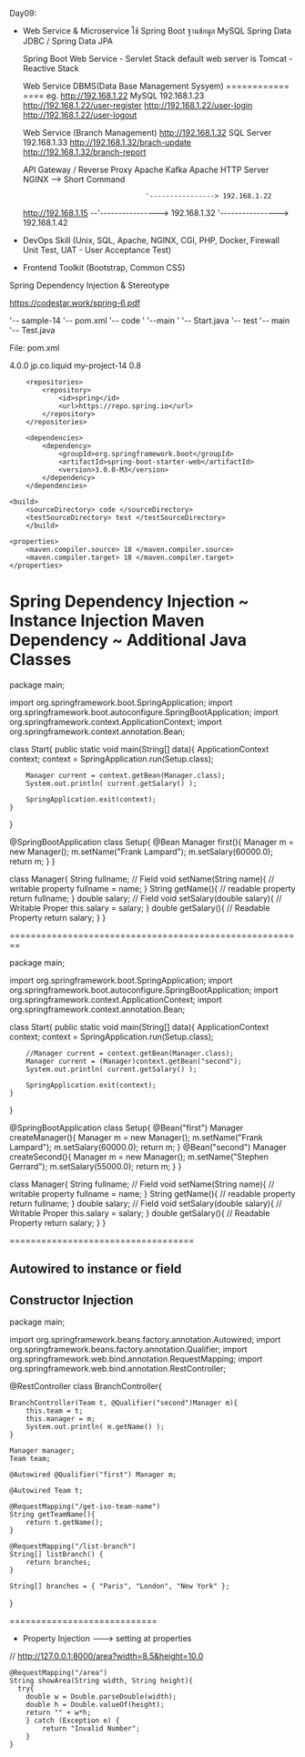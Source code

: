 Day09:

- 	Web Service & Microservice
	ใช้ Spring Boot ฐานข้อมูล MySQL
	Spring Data JDBC / Spring Data JPA

	Spring Boot Web Service - Servlet Stack default web server is Tomcat
							- Reactive Stack

	Web Service							DBMS(Data Base Management Sysyem)
	============						====
eg.	http://192.168.1.22					MySQL 192.168.1.23
	http://192.168.1.22/user-register
	http://192.168.1.22/user-login
	http://192.168.1.22/user-logout

	Web Service (Branch Management)
	http://192.168.1.32					SQL Server 192.168.1.33
	http://192.168.1.32/brach-update	
	http://192.168.1.32/branch-report

	API Gateway / Reverse Proxy
	Apache Kafka
	Apache HTTP Server
	NGINX	--> Short Command

									  '----------------> 192.168.1.22
	http://192.168.1.15				--'----------------> 192.168.1.32
									  '----------------> 192.168.1.42

- DevOps Skill (Unix, SQL, Apache, NGINX, CGI, PHP, Docker, Firewall
				Unit Test, UAT - User Acceptance Test)

- Frontend Toolkit (Bootstrap, Common CSS)


Spring Dependency Injection & Stereotype

https://codestar.work/spring-6.pdf

'-- sample-14
	'-- pom.xml
	'-- code
	'	'--main
	'		'-- Start.java
	'-- test
		'-- main
			'-- Test.java

File: pom.xml

<project>
	<modelVersion> 4.0.0 </modelVersion>
	<groupId> jp.co.liquid </groupId>
	<artifactId> my-project-14 </artifactId>
	<version> 0.8 </version>
        
        <repositories>
            <repository>
                <id>spring</id>
                <url>https://repo.spring.io</url>
            </repository>   
        </repositories>
        
        <dependencies>
            <dependency>
                <groupId>org.springframework.boot</groupId>
                <artifactId>spring-boot-starter-web</artifactId>
                <version>3.0.0-M3</version>
            </dependency>
        </dependencies>

	<build>
		<sourceDirectory> code </sourceDirectory>
		<testSourceDirectory> test </testSourceDirectory>
        </build>

	<properties>
		<maven.compiler.source> 18 </maven.compiler.source>
		<maven.compiler.target> 18 </maven.compiler.target>
	</properties>
</project>

Spring Dependency Injection ~ Instance Injection
Maven Dependency ~ Additional Java Classes
===========================================

package main;

import org.springframework.boot.SpringApplication;
import org.springframework.boot.autoconfigure.SpringBootApplication;
import org.springframework.context.ApplicationContext;
import org.springframework.context.annotation.Bean;

class Start{
    public static void main(String[] data){
        ApplicationContext context;
        context = SpringApplication.run(Setup.class);
        
        Manager current = context.getBean(Manager.class);
        System.out.println( current.getSalary() );
        
        SpringApplication.exit(context);
    }
    
}

@SpringBootApplication
class Setup{
    @Bean 
    Manager first(){
        Manager m = new Manager();
        m.setName("Frank Lampard");
        m.setSalary(60000.0);
        return m;
    }
}

class Manager{
    String fullname;                // Field
    void setName(String name){      // writable property
        fullname = name;
    }
    String getName(){               // readable property
        return fullname;
    }
    double salary;                  // Field
    void setSalary(double salary){  // Writable Proper
        this.salary = salary;
    }
    double getSalary(){             // Readable Property
        return salary;
    }
}

========================================================

package main;

import org.springframework.boot.SpringApplication;
import org.springframework.boot.autoconfigure.SpringBootApplication;
import org.springframework.context.ApplicationContext;
import org.springframework.context.annotation.Bean;

class Start{
    public static void main(String[] data){
        ApplicationContext context;
        context = SpringApplication.run(Setup.class);
        
        //Manager current = context.getBean(Manager.class);
        Manager current = (Manager)context.getBean("second");
        System.out.println( current.getSalary() );
        
        SpringApplication.exit(context);
    }
    
}

@SpringBootApplication
class Setup{
    @Bean("first")
    Manager createManager(){
        Manager m = new Manager();
        m.setName("Frank Lampard");
        m.setSalary(60000.0);
        return m;
    }
    @Bean("second")
    Manager createSecond(){
        Manager m = new Manager();
        m.setName("Stephen Gerrard");
        m.setSalary(55000.0);
        return m;
    }
}

class Manager{
    String fullname;                // Field
    void setName(String name){      // writable property
        fullname = name;
    }
    String getName(){               // readable property
        return fullname;
    }
    double salary;                  // Field
    void setSalary(double salary){  // Writable Proper
        this.salary = salary;
    }
    double getSalary(){             // Readable Property
        return salary;
    }
}


===================================

Autowired to instance or field
------------------------------


Constructor Injection
---------------------
package main;

import org.springframework.beans.factory.annotation.Autowired;
import org.springframework.beans.factory.annotation.Qualifier;
import org.springframework.web.bind.annotation.RequestMapping;
import org.springframework.web.bind.annotation.RestController;

@RestController
class BranchController{
    
    BranchController(Team t, @Qualifier("second")Manager m){
        this.team = t;
        this.manager = m;
        System.out.println( m.getName() );
    }
    
    Manager manager;
    Team team;
    
    @Autowired @Qualifier("first") Manager m;
    
    @Autowired Team t;
    
    @RequestMapping("/get-iso-team-name")
    String getTeamName(){
        return t.getName();
    }
    
    @RequestMapping("/list-branch")
    String[] listBranch() {
        return branches;
    }
    
    String[] branches = { "Paris", "London", "New York" };
    
}


============================
	
- Property Injection ---> setting at properties

// http://127.0.0.1:8000/area?width=8.5&height=10.0

	@RequestMapping("/area")
	String showArea(String width, String height){
	  try{
		double w = Double.parseDouble(width);
		double h = Double.valueOf(height);
		return "" + w*h;
		} catch (Exception e) {
			return "Invalid Number";
		}
	}

	

	